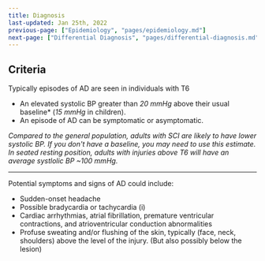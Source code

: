```yaml
---
title: Diagnosis
last-updated: Jan 25th, 2022
previous-page: ["Epidemiology", "pages/epidemiology.md"]
next-page: ["Differential Diagnosis", "pages/differential-diagnosis.md"]
---
```

## Criteria
Typically episodes of AD are seen in individuals with T6
- An elevated systolic BP greater than *20 mmHg* above their usual baseline* (*15 mmHg* in children).
- An episode of AD can be symptomatic or asymptomatic.

*Compared to the general population, adults with SCI are likely to have lower systolic BP. If you don't have a baseline, you may need to use this estimate. In seated resting position, adults with injuries above T6 will have an average systlolic BP ~100 mmHg.*

---

Potential symptoms and signs of AD could include: 
- Sudden-onset headache
- Possible bradycardia or tachycardia (i)
- Cardiac arrhythmias, atrial fibrillation, premature ventricular contractions, and atrioventricular conduction abnormalities
- Profuse sweating and/or flushing of the skin, typically (face, neck, shoulders) above the level of the injury. (But also possibly below the lesion)


